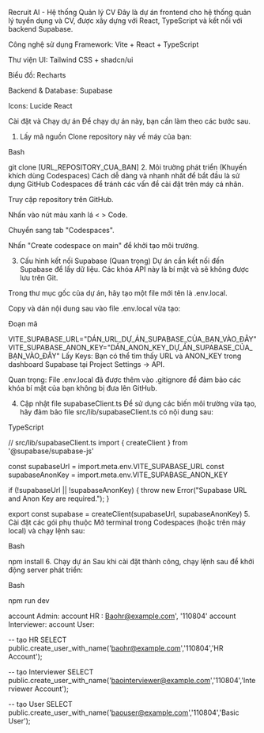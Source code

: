 Recruit AI - Hệ thống Quản lý CV
Đây là dự án frontend cho hệ thống quản lý tuyển dụng và CV, được xây dựng với React, TypeScript và kết nối với backend Supabase.

Công nghệ sử dụng
Framework: Vite + React + TypeScript

Thư viện UI: Tailwind CSS + shadcn/ui

Biểu đồ: Recharts

Backend & Database: Supabase

Icons: Lucide React

Cài đặt và Chạy dự án
Để chạy dự án này, bạn cần làm theo các bước sau.

1. Lấy mã nguồn
Clone repository này về máy của bạn:

Bash

git clone [URL_REPOSITORY_CUA_BAN]
2. Môi trường phát triển (Khuyến khích dùng Codespaces)
Cách dễ dàng và nhanh nhất để bắt đầu là sử dụng GitHub Codespaces để tránh các vấn đề cài đặt trên máy cá nhân.

Truy cập repository trên GitHub.

Nhấn vào nút màu xanh lá < > Code.

Chuyển sang tab "Codespaces".

Nhấn "Create codespace on main" để khởi tạo môi trường.

3. Cấu hình kết nối Supabase (Quan trọng)
Dự án cần kết nối đến Supabase để lấy dữ liệu. Các khóa API này là bí mật và sẽ không được lưu trên Git.

Trong thư mục gốc của dự án, hãy tạo một file mới tên là .env.local.

Copy và dán nội dung sau vào file .env.local vừa tạo:

Đoạn mã

VITE_SUPABASE_URL="DÁN_URL_DỰ_ÁN_SUPABASE_CỦA_BẠN_VÀO_ĐÂY"
VITE_SUPABASE_ANON_KEY="DÁN_ANON_KEY_DỰ_ÁN_SUPABASE_CỦA_BẠN_VÀO_ĐÂY"
Lấy Keys: Bạn có thể tìm thấy URL và ANON_KEY trong dashboard Supabase tại Project Settings -> API.

Quan trọng: File .env.local đã được thêm vào .gitignore để đảm bảo các khóa bí mật của bạn không bị đưa lên GitHub.

4. Cập nhật file supabaseClient.ts
Để sử dụng các biến môi trường vừa tạo, hãy đảm bảo file src/lib/supabaseClient.ts có nội dung sau:

TypeScript

// src/lib/supabaseClient.ts
import { createClient } from '@supabase/supabase-js'

const supabaseUrl = import.meta.env.VITE_SUPABASE_URL
const supabaseAnonKey = import.meta.env.VITE_SUPABASE_ANON_KEY

if (!supabaseUrl || !supabaseAnonKey) {
  throw new Error("Supabase URL and Anon Key are required.");
}

export const supabase = createClient(supabaseUrl, supabaseAnonKey)
5. Cài đặt các gói phụ thuộc
Mở terminal trong Codespaces (hoặc trên máy local) và chạy lệnh sau:

Bash

npm install
6. Chạy dự án
Sau khi cài đặt thành công, chạy lệnh sau để khởi động server phát triển:

Bash

npm run dev




account Admin: 
account HR : Baohr@example.com', '110804'
account Interviewer: 
account User: 


-- tạo HR
SELECT public.create_user_with_name('baohr@example.com','110804','HR Account');

-- tạo Interviewer
SELECT public.create_user_with_name('baointerviewer@example.com','110804','Interviewer Account');

-- tạo User
SELECT public.create_user_with_name('baouser@example.com','110804','Basic User');